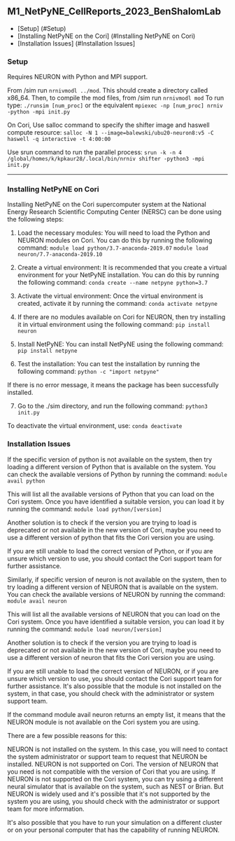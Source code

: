 ## M1_NetPyNE_CellReports_2023_BenShalomLab

- [Setup] (#Setup)
- [Installing NetPyNE on the Cori] (#Installing NetPyNE on Cori)
- [Installation Issues] (#Installation Issues]

### Setup 

Requires NEURON with Python and MPI support.

From /sim run `nrnivmodl ../mod`. This should create a directory called x86_64.
Then, to compile the mod files, from /sim run `nrnivmodl mod`
To run type: `./runsim [num_proc]` or the equivalent `mpiexec -np [num_proc] nrniv -python -mpi init.py`

On Cori, 
Use salloc command to specify the shifter image and haswell compute resource: 
`salloc -N 1 --image=balewski/ubu20-neuron8:v5 -C haswell -q interactive -t 4:00:00`

Use srun command to run the parallel process:
`srun -k -n 4 /global/homes/k/kpkaur28/.local/bin/nrniv shifter -python3 -mpi init.py`

-----------------------------------------

### Installing NetPyNE on Cori

Installing NetPyNE on the Cori supercomputer system at the National Energy Research Scientific Computing Center (NERSC) can be done using the following steps:

1. Load the necessary modules: You will need to load the Python and NEURON modules on Cori. You can do this by running the following command:
`module load python/3.7-anaconda-2019.07`
`module load neuron/7.7-anaconda-2019.10`

2. Create a virtual environment: It is recommended that you create a virtual environment for your NetPyNE installation. You can do this by running the following command:
`conda create --name netpyne python=3.7`

3. Activate the virtual environment: Once the virtual environment is created, activate it by running the command:
`conda activate netpyne`

4. If there are no modules available on Cori for NEURON, then try installing it in virtual environment using the following command:
`pip install neuron`

5. Install NetPyNE: You can install NetPyNE using the following command:
`pip install netpyne`

6. Test the installation: You can test the installation by running the following command:
`python -c "import netpyne"`

If there is no error message, it means the package has been successfully installed. 

7. Go to the ./sim directory, and run the following command: 
`python3 init.py`

To deactivate the virtual environment, use:
`conda deactivate`

### Installation Issues

If the specific version of python is not available on the system, then try loading a different version of Python that is available on the system. You can check the available versions of Python by running the command:
`module avail python`

This will list all the available versions of Python that you can load on the Cori system. Once you have identified a suitable version, you can load it by running the command:
`module load python/[version]`

Another solution is to check if the version you are trying to load is deprecated or not available in the new version of Cori, maybe you need to use a different version of python that fits the Cori version you are using.

If you are still unable to load the correct version of Python, or if you are unsure which version to use, you should contact the Cori support team for further assistance.

Similarly, if specific version of neuron is not available on the system, then to try loading a different version of NEURON that is available on the system. You can check the available versions of NEURON by running the command:
`module avail neuron`

This will list all the available versions of NEURON that you can load on the Cori system. Once you have identified a suitable version, you can load it by running the command:
`module load neuron/[version]`

Another solution is to check if the version you are trying to load is deprecated or not available in the new version of Cori, maybe you need to use a different version of neuron that fits the Cori version you are using.

If you are still unable to load the correct version of NEURON, or if you are unsure which version to use, you should contact the Cori support team for further assistance.
It's also possible that the module is not installed on the system, in that case, you should check with the administrator or system support team.

If the command module avail neuron returns an empty list, it means that the NEURON module is not available on the Cori system you are using.

There are a few possible reasons for this:

NEURON is not installed on the system. In this case, you will need to contact the system administrator or support team to request that NEURON be installed.
NEURON is not supported on Cori.
The version of NEURON that you need is not compatible with the version of Cori that you are using.
If NEURON is not supported on the Cori system, you can try using a different neural simulator that is available on the system, such as NEST or Brian. But NEURON is widely used and it's possible that it's not supported by the system you are using, you should check with the administrator or support team for more information.

It's also possible that you have to run your simulation on a different cluster or on your personal computer that has the capability of running NEURON.
